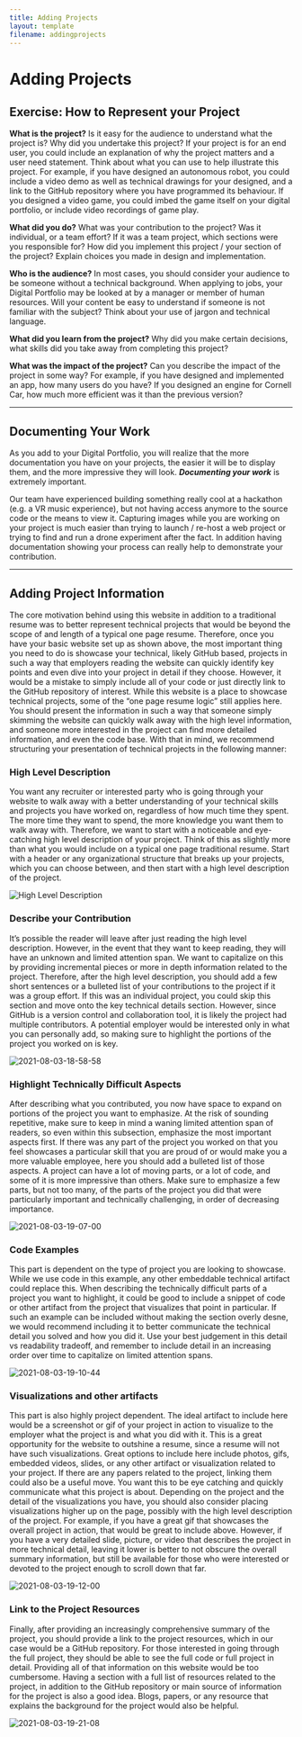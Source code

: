 ```yaml
---
title: Adding Projects
layout: template
filename: addingprojects
--- 
```


# Adding Projects

## Exercise: How to Represent your Project

**What is the project?**
Is it easy for the audience to understand what the project is? Why did you undertake this project? If your project is for an end user, you could include an explanation of why the project matters and a user need statement. Think about what you can use to help illustrate this project. For example, if you have designed an autonomous robot, you could include a video demo as well as technical drawings for your designed, and a link to the GitHub repository where you have programmed its behaviour. If you designed a video game, you could imbed the game itself on your digital portfolio, or include video recordings of game play.

**What did you do?**
What was your contribution to the project? Was it individual, or a team effort? If it was a team project, which sections were you responsible for?
How did you implement this project / your section of the project? Explain choices you made in design and implementation.

**Who is the audience?**
In most cases, you should consider your audience to be someone without a technical background. When applying to jobs, your Digital Portfolio may be looked at by a manager or member of human resources. Will your content be easy to understand if someone is not familiar with the subject? Think about your use of jargon and technical language.

**What did you learn from the project?**
Why did you make certain decisions, what skills did you take away from completing this project?

**What was the impact of the project?**
Can you describe the impact of the project in some way? For example, if you have designed and implemented an app, how many users do you have? If you designed an engine for Cornell Car, how much more efficient was it than the previous version? 


---------

## Documenting Your Work

As you add to your Digital Portfolio, you will realize that the more documentation you have on your projects, the easier it will be to display them, and the more impressive they will look. ***Documenting your work*** is extremely important. 

Our team have experienced building something really cool at a hackathon (e.g. a VR music experience), but not having access anymore to the source code or the means to view it. Capturing images while you are working on your project is much easier than trying to launch / re-host a web project or trying to find and run a drone experiment after the fact. In addition having documentation showing your process can really help to demonstrate your contribution.


--------

## Adding Project Information

The core motivation behind using this website in addition to a traditional resume was to better represent technical projects that would be beyond the scope of and length of a typical one page resume. Therefore, once you have your basic website set up as shown above, the most important thing you need to do is showcase your technical, likely GitHub based, projects in such a way that employers reading the website can quickly identify key points and even dive into your project in detail if they choose. However, it would be a mistake to simply include all of your code or just directly link to the GitHub repository of interest. While this website is a place to showcase technical projects, some of the “one page resume logic” still applies here. You should present the information in such a way that someone simply skimming the website can quickly walk away with the high level information, and someone more interested in the project can find more detailed information, and even the code base. With that in mind, we recommend structuring your presentation of technical projects in the following manner: 

### High Level Description

You want any recruiter or interested party who is going through your website to walk away with a better understanding of your technical skills and projects you have worked on, regardless of how much time they spent. The more time they want to spend, the more knowledge you want them to walk away with. Therefore, we want to start with a noticeable and eye-catching high level description of your project. Think of this as slightly more than what you would include on a typical one page traditional resume. Start with a header or any organizational structure that breaks up your projects, which you can choose between, and then start with a high level description of the project.

![High Level Description](https://user-images.githubusercontent.com/22283357/128097080-4e5e5b9c-aef3-448e-97d4-ca6055151491.gif)


### Describe your Contribution

It’s possible the reader will leave after just reading the high level description. However, in the event that they want to keep reading, they will have an unknown and limited attention span. We want to capitalize on this by providing incremental pieces or more in depth information related to the project. Therefore, after the high level description, you should add a few short sentences or a bulleted list of your contributions to the project if it was a group effort. If this was an individual project, you could skip this section and move onto the key technical details section. However, since GitHub is a version control and collaboration tool, it is likely the project had multiple contributors. A potential employer would be interested only in what you can personally add, so making sure to highlight the portions of the project you worked on is key. 

![2021-08-03-18-58-58](https://user-images.githubusercontent.com/22283357/128097330-8507a9cc-5136-4b7d-9d8c-b784777a862b.gif)


### Highlight Technically Difficult Aspects
After describing what you contributed, you now have space to expand on portions of the project you want to emphasize. At the risk of sounding repetitive, make sure to keep in mind a waning limited attention span of readers, so even within this subsection, emphasize the most important aspects first. If there was any part of the project you worked on that you feel showcases a particular skill that you are proud of or would make you a more valuable employee, here you should add a bulleted list of those aspects. A project can have a lot of moving parts, or a lot of code, and some of it is more impressive than others. Make sure to emphasize a few parts, but not too many, of the parts of the project you did that were particularly important and technically challenging, in order of decreasing importance. 

![2021-08-03-19-07-00](https://user-images.githubusercontent.com/22283357/128097809-088044f6-01da-4687-9ce2-d31dbe4e4479.gif)


### Code Examples
This part is dependent on the type of project you are looking to showcase. While we use code in this example, any other embeddable technical artifact could replace this. When describing the technically difficult parts of a project you want to highlight, it could be good to include a snippet of code or other artifact from the project that visualizes that point in particular. If such an example can be included without making the section overly desne, we would recommend including it to better communicate the technical detail you solved and how you did it. Use your best judgement in this detail vs readability tradeoff, and remember to include detail in an increasing order over time to capitalize on limited attention spans. 

![2021-08-03-19-10-44](https://user-images.githubusercontent.com/22283357/128097922-1befc19b-280c-4fd4-8a86-cc8642afb710.gif)


### Visualizations and other artifacts
This part is also highly project dependent. The ideal artifact to include here would be a screenshot or gif of your project in action to visualize to the employer what the project is and what you did with it. This is a great opportunity for the website to outshine a resume, since a resume will not have such visualizations. Great options to include here include photos, gifs, embedded videos, slides, or any other artifact or visualization related to your project. If there are any papers related to the project, linking them could also be a useful move. You want this to be eye catching and quickly communicate what this project is about. Depending on the project and the detail of the visualizations you have, you should also consider placing visualizations higher up on the page, possibly with the high level description of the project. For example, if you have a great gif that showcases the overall project in action, that would be great to include above. However, if you have a very detailed slide, picture, or video that describes the project in more technical detail, leaving it lower is better to not obscure the overall summary information, but still be available for those who were interested or devoted to the project enough to scroll down that far. 

![2021-08-03-19-12-00](https://user-images.githubusercontent.com/22283357/128097986-0232a338-14ad-42bc-9823-2dad64a9c1b8.gif)


### Link to the Project Resources
Finally, after providing an increasingly comprehensive summary of the project, you should provide a link to the project resources, which in our case would be a GitHub repository. For those interested in going through the full project, they should be able to see the full code or full project in detail. Providing all of that information on this website would be too cumbersome. Having a section with a full list of resources related to the project, in addition to the GitHub repository or main source of information for the project is also a good idea. Blogs, papers, or any resource that explains the background for the project would also be helpful. 

![2021-08-03-19-21-08](https://user-images.githubusercontent.com/22283357/128098676-a0544a75-4469-4f67-a2c9-71fc6c85d761.gif)


